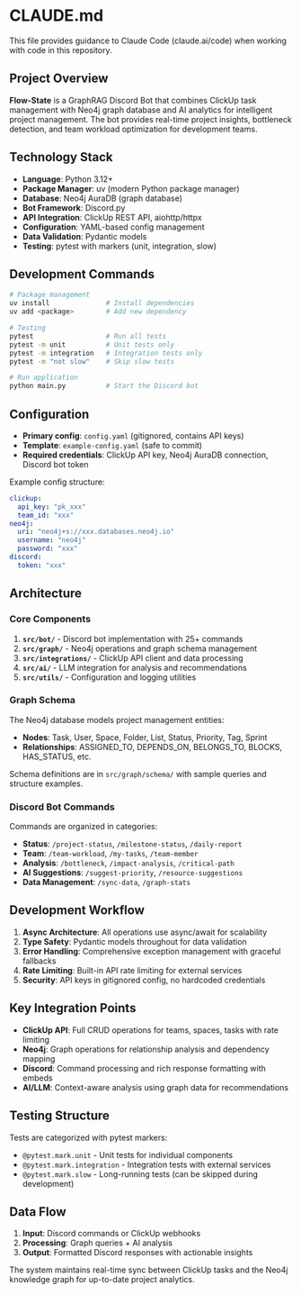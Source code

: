 # CLAUDE.md

This file provides guidance to Claude Code (claude.ai/code) when working with code in this repository.

## Project Overview

**Flow-State** is a GraphRAG Discord Bot that combines ClickUp task management with Neo4j graph database and AI analytics for intelligent project management. The bot provides real-time project insights, bottleneck detection, and team workload optimization for development teams.

## Technology Stack

- **Language**: Python 3.12+
- **Package Manager**: uv (modern Python package manager)
- **Database**: Neo4j AuraDB (graph database)
- **Bot Framework**: Discord.py
- **API Integration**: ClickUp REST API, aiohttp/httpx
- **Configuration**: YAML-based config management
- **Data Validation**: Pydantic models
- **Testing**: pytest with markers (unit, integration, slow)

## Development Commands

```bash
# Package management
uv install              # Install dependencies
uv add <package>        # Add new dependency

# Testing
pytest                  # Run all tests
pytest -m unit          # Unit tests only
pytest -m integration   # Integration tests only
pytest -m "not slow"    # Skip slow tests

# Run application
python main.py          # Start the Discord bot
```

## Configuration

- **Primary config**: `config.yaml` (gitignored, contains API keys)
- **Template**: `example-config.yaml` (safe to commit)
- **Required credentials**: ClickUp API key, Neo4j AuraDB connection, Discord bot token

Example config structure:
```yaml
clickup:
  api_key: "pk_xxx"
  team_id: "xxx"
neo4j:
  uri: "neo4j+s://xxx.databases.neo4j.io"
  username: "neo4j"
  password: "xxx"
discord:
  token: "xxx"
```

## Architecture

### Core Components

1. **`src/bot/`** - Discord bot implementation with 25+ commands
2. **`src/graph/`** - Neo4j operations and graph schema management
3. **`src/integrations/`** - ClickUp API client and data processing
4. **`src/ai/`** - LLM integration for analysis and recommendations
5. **`src/utils/`** - Configuration and logging utilities

### Graph Schema

The Neo4j database models project management entities:

- **Nodes**: Task, User, Space, Folder, List, Status, Priority, Tag, Sprint
- **Relationships**: ASSIGNED_TO, DEPENDS_ON, BELONGS_TO, BLOCKS, HAS_STATUS, etc.

Schema definitions are in `src/graph/schema/` with sample queries and structure examples.

### Discord Bot Commands

Commands are organized in categories:
- **Status**: `/project-status`, `/milestone-status`, `/daily-report`
- **Team**: `/team-workload`, `/my-tasks`, `/team-member`
- **Analysis**: `/bottleneck`, `/impact-analysis`, `/critical-path`
- **AI Suggestions**: `/suggest-priority`, `/resource-suggestions`
- **Data Management**: `/sync-data`, `/graph-stats`

## Development Workflow

1. **Async Architecture**: All operations use async/await for scalability
2. **Type Safety**: Pydantic models throughout for data validation
3. **Error Handling**: Comprehensive exception management with graceful fallbacks
4. **Rate Limiting**: Built-in API rate limiting for external services
5. **Security**: API keys in gitignored config, no hardcoded credentials

## Key Integration Points

- **ClickUp API**: Full CRUD operations for teams, spaces, tasks with rate limiting
- **Neo4j**: Graph operations for relationship analysis and dependency mapping
- **Discord**: Command processing and rich response formatting with embeds
- **AI/LLM**: Context-aware analysis using graph data for recommendations

## Testing Structure

Tests are categorized with pytest markers:
- `@pytest.mark.unit` - Unit tests for individual components
- `@pytest.mark.integration` - Integration tests with external services
- `@pytest.mark.slow` - Long-running tests (can be skipped during development)

## Data Flow

1. **Input**: Discord commands or ClickUp webhooks
2. **Processing**: Graph queries + AI analysis
3. **Output**: Formatted Discord responses with actionable insights

The system maintains real-time sync between ClickUp tasks and the Neo4j knowledge graph for up-to-date project analytics.